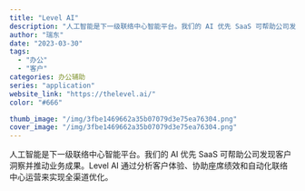 ```yaml
---
title: "Level AI"
description: "人工智能是下一级联络中心智能平台。我们的 AI 优先 SaaS 可帮助公司发现客户洞察并推动业务成果。Level AI "
author: "瑞东"
date: "2023-03-30"
tags:
  - "办公"
  - "客户"
categories: 办公辅助
series: "application"
website_link: "https://thelevel.ai/"
color: "#666"

thumb_image: "/img/3fbe1469662a35b07079d3e75ea76304.png"
cover_image: "/img/3fbe1469662a35b07079d3e75ea76304.png"
---
```


人工智能是下一级联络中心智能平台。我们的 AI 优先 SaaS 可帮助公司发现客户洞察并推动业务成果。Level AI 通过分析客户体验、协助座席绩效和自动化联络中心运营来实现全渠道优化。 